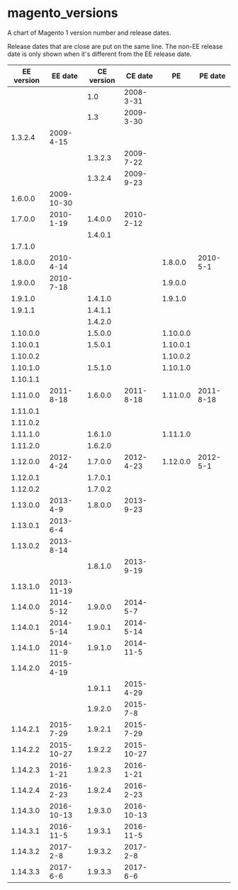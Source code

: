 # magento_versions
A chart of Magento 1 version number and release dates.

Release dates that are close are put on the same line. The non-EE release date is only shown when it's different from the EE release date.

EE version | EE date | CE version | CE date | PE | PE date
--- | --- | --- | --- | --- | ---
&nbsp; |  | 1.0 | 2008-3-31 |  | 
&nbsp; |  | 1.3 | 2009-3-30 |  | 
1.3.2.4 | 2009-4-15 |  |  |  | 
&nbsp; |  | 1.3.2.3 | 2009-7-22 |  | 
&nbsp; |  | 1.3.2.4 | 2009-9-23 |  | 
1.6.0.0 | 2009-10-30 |  |  |  | 
1.7.0.0 | 2010-1-19 | 1.4.0.0 | 2010-2-12 |  | 
&nbsp; |  | 1.4.0.1 |  |  | 
1.7.1.0 |  |  |  |  | 
1.8.0.0 | 2010-4-14 |  |  | 1.8.0.0 | 2010-5-1
1.9.0.0 | 2010-7-18 |  |  | 1.9.0.0 | 
1.9.1.0 |  | 1.4.1.0 |  | 1.9.1.0 | 
1.9.1.1 |  | 1.4.1.1 |  |  | 
&nbsp; |  | 1.4.2.0 |  |  | 
1.10.0.0 |  | 1.5.0.0 |  | 1.10.0.0 | 
1.10.0.1 |  | 1.5.0.1 |  | 1.10.0.1 | 
1.10.0.2 |  |  |  | 1.10.0.2 | 
1.10.1.0 |  | 1.5.1.0 |  | 1.10.1.0 | 
1.10.1.1 |  |  |  |  | 
1.11.0.0 | 2011-8-18 | 1.6.0.0 | 2011-8-18 | 1.11.0.0 | 2011-8-18
1.11.0.1 |  |  |  |  | 
1.11.0.2 |  |  |  |  | 
1.11.1.0 |  | 1.6.1.0 |  | 1.11.1.0 | 
1.11.2.0 |  | 1.6.2.0 |  |  | 
1.12.0.0 | 2012-4-24 | 1.7.0.0 | 2012-4-23 | 1.12.0.0 | 2012-5-1
1.12.0.1 |  | 1.7.0.1 |  |  | 
1.12.0.2 |  | 1.7.0.2 |  |  | 
1.13.0.0 | 2013-4-9 | 1.8.0.0 | 2013-9-23 |  | 
1.13.0.1 | 2013-6-4 |  |  |  | 
1.13.0.2 | 2013-8-14 |  |  |  | 
&nbsp; |  | 1.8.1.0 | 2013-9-19 |  | 
1.13.1.0 | 2013-11-19 |  |  |  | 
1.14.0.0 | 2014-5-12 | 1.9.0.0 | 2014-5-7 |  | 
1.14.0.1 | 2014-5-14 | 1.9.0.1 | 2014-5-14 |  | 
1.14.1.0 | 2014-11-9 | 1.9.1.0 | 2014-11-5 |  | 
1.14.2.0 | 2015-4-19 |  |  |  | 
&nbsp; |  | 1.9.1.1 | 2015-4-29 |  | 
&nbsp; |  | 1.9.2.0 | 2015-7-8 |  | 
1.14.2.1 | 2015-7-29 | 1.9.2.1 | 2015-7-29 |  | 
1.14.2.2 | 2015-10-27 | 1.9.2.2 | 2015-10-27 |  | 
1.14.2.3 | 2016-1-21 | 1.9.2.3 | 2016-1-21 |  | 
1.14.2.4 | 2016-2-23 | 1.9.2.4 | 2016-2-23 |  | 
1.14.3.0 | 2016-10-13 | 1.9.3.0 | 2016-10-13 |  | 
1.14.3.1 | 2016-11-5 | 1.9.3.1 | 2016-11-5 |  | 
1.14.3.2 | 2017-2-8 | 1.9.3.2 | 2017-2-8 |  | 
1.14.3.3 | 2017-6-6 | 1.9.3.3 | 2017-6-6 |  | 
